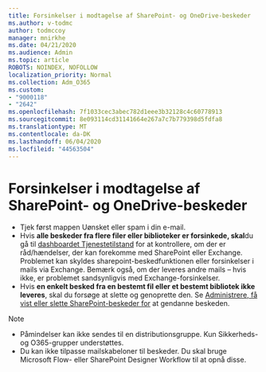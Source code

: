 ```yaml
---
title: Forsinkelser i modtagelse af SharePoint- og OneDrive-beskeder
ms.author: v-todmc
author: todmccoy
manager: mnirkhe
ms.date: 04/21/2020
ms.audience: Admin
ms.topic: article
ROBOTS: NOINDEX, NOFOLLOW
localization_priority: Normal
ms.collection: Adm_O365
ms.custom:
- "9000118"
- "2642"
ms.openlocfilehash: 7f1033cec3abec782d1eee3b32128c4c60778913
ms.sourcegitcommit: 8e093114cd31141664e267a7c7b779398d5fdfa8
ms.translationtype: MT
ms.contentlocale: da-DK
ms.lasthandoff: 06/04/2020
ms.locfileid: "44563504"
---
```

# <a name="delays-in-receiving-sharepoint-and-onedrive-alerts"></a>Forsinkelser i modtagelse af SharePoint- og OneDrive-beskeder

- Tjek først mappen Uønsket eller spam i din e-mail.
- Hvis **alle beskeder fra flere filer eller biblioteker er forsinkede, skal**du gå til [dashboardet Tjenestetilstand](https://portal.office.com/adminportal/home?ref=/servicehealth) for at kontrollere, om der er råd/hændelser, der kan forekomme med SharePoint eller Exchange. Problemet kan skyldes sharepoint-beskedfunktionen eller forsinkelser i mails via Exchange. Bemærk også, om der leveres andre mails – hvis ikke, er problemet sandsynligvis med Exchange-forsinkelser.
- Hvis **en enkelt besked fra en bestemt fil eller et bestemt bibliotek ikke leveres**, skal du forsøge at slette og genoprette den. Se [Administrere, få vist eller slette SharePoint-beskeder for](https://support.microsoft.com/office/99dfb19c-9a90-4a8c-aba1-aa8c8afb0de2) at gendanne beskeden.

> [!NOTE]
> - Påmindelser kan ikke sendes til en distributionsgruppe. Kun Sikkerheds- og O365-grupper understøttes.
> - Du kan ikke tilpasse mailskabeloner til beskeder. Du skal bruge Microsoft Flow- eller SharePoint Designer Workflow til at opnå disse.
